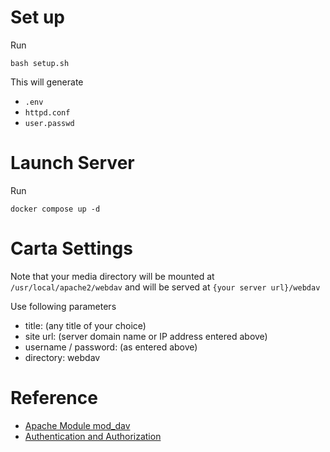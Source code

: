 # Set up

Run
```
bash setup.sh
```

This will generate

* `.env`
* `httpd.conf`
* `user.passwd`


# Launch Server

Run
```
docker compose up -d
```

# Carta Settings

Note that your media directory will be mounted at `/usr/local/apache2/webdav`
and will be served at `{your server url}/webdav`

Use following parameters

* title: (any title of your choice)
* site url: (server domain name or IP address entered above)
* username / password: (as entered above)
* directory: webdav


# Reference

* [Apache Module mod_dav](https://httpd.apache.org/docs/2.4/mod/mod_dav.html)
* [Authentication and Authorization](https://httpd.apache.org/docs/2.4/howto/auth.html)
